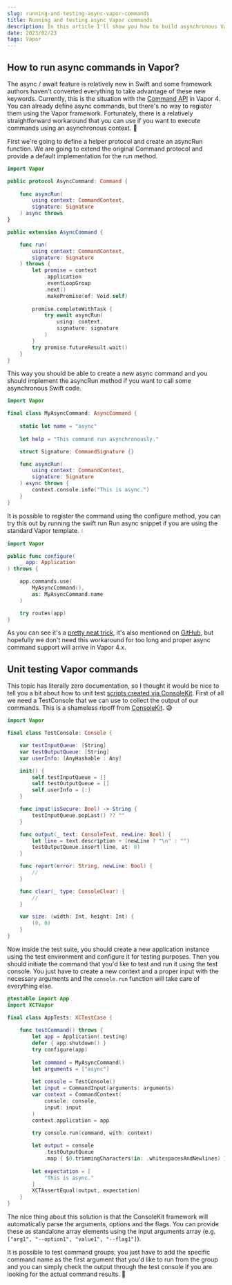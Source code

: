 ```yaml
---
slug: running-and-testing-async-vapor-commands
title: Running and testing async Vapor commands
description: In this article I'll show you how to build asynchronous Vapor commands and how to test them using ConsoleKit.
date: 2023/02/23
tags: Vapor
---
```


## How to run async commands in Vapor?

The async / await feature is relatively new in Swift and some framework authors haven't converted everything to take advantage of these new keywords. Currently, this is the situation with the [Command API](https://docs.vapor.codes/advanced/commands/?h=commands) in Vapor 4. You can already define async commands, but there's no way to register them using the Vapor framework. Fortunately, there is a relatively straightforward workaround that you can use if you want to execute commands using an asynchronous context. 🔀

First we're going to define a helper protocol and create an asyncRun function. We are going to extend the original Command protocol and provide a default implementation for the run method.

```swift
import Vapor

public protocol AsyncCommand: Command {
    
    func asyncRun(
        using context: CommandContext,
        signature: Signature
    ) async throws
}

public extension AsyncCommand {

    func run(
        using context: CommandContext,
        signature: Signature
    ) throws {
        let promise = context
            .application
            .eventLoopGroup
            .next()
            .makePromise(of: Void.self)
        
        promise.completeWithTask {
            try await asyncRun(
                using: context,
                signature: signature
            )
        }
        try promise.futureResult.wait()
    }
}
```

This way you should be able to create a new async command and you should implement the asyncRun method if you want to call some asynchronous Swift code.

```swift
import Vapor

final class MyAsyncCommand: AsyncCommand {
    
    static let name = "async"
    
    let help = "This command run asynchronously."

    struct Signature: CommandSignature {}

    func asyncRun(
        using context: CommandContext,
        signature: Signature
    ) async throws {
        context.console.info("This is async.")
    }
}
```

It is possible to register the command using the configure method, you can try this out by running the swift run Run async snippet if you are using the standard Vapor template. 💧

```swift
import Vapor

public func configure(
    _ app: Application
) throws {

    app.commands.use(
        MyAsyncCommand(),
        as: MyAsyncCommand.name
    )

    try routes(app)
}
```

As you can see it's a [pretty neat trick](https://docs.vapor.codes/basics/async/?h=async#working-with-old-and-new-apis), it's also mentioned on [GitHub](https://github.com/vapor/console-kit/issues/171), but hopefully we don't need this workaround for too long and proper async command support will arrive in Vapor 4.x.

## Unit testing Vapor commands

This topic has literally zero documentation, so I thought it would be nice to tell you a bit about how to unit test [scripts created via ConsoleKit](https://theswiftdev.com/how-to-write-swift-scripts-using-the-new-command-api-in-vapor-4/). First of all we need a TestConsole that we can use to collect the output of our commands. This is a shameless ripoff from [ConsoleKit](https://github.com/vapor/console-kit/blob/main/Tests/ConsoleKitTests/Utilities.swift#L97). 😅

```swift
import Vapor

final class TestConsole: Console {

    var testInputQueue: [String]
    var testOutputQueue: [String]
    var userInfo: [AnyHashable : Any]

    init() {
        self.testInputQueue = []
        self.testOutputQueue = []
        self.userInfo = [:]
    }

    func input(isSecure: Bool) -> String {
        testInputQueue.popLast() ?? ""
    }

    func output(_ text: ConsoleText, newLine: Bool) {
        let line = text.description + (newLine ? "\n" : "")
        testOutputQueue.insert(line, at: 0)
    }

    func report(error: String, newLine: Bool) {
        //
    }

    func clear(_ type: ConsoleClear) {
        //
    }

    var size: (width: Int, height: Int) {
        (0, 0)
    }
}
```

Now inside the test suite, you should create a new application instance using the test environment and configure it for testing purposes. Then you should initiate the command that you'd like to test and run it using the test console. You just have to create a new context and a proper input with the necessary arguments and the `console.run` function will take care of everything else.

```swift
@testable import App
import XCTVapor

final class AppTests: XCTestCase {
    
    func testCommand() throws {
        let app = Application(.testing)
        defer { app.shutdown() }
        try configure(app)
        
        let command = MyAsyncCommand()
        let arguments = ["async"]
        
        let console = TestConsole()
        let input = CommandInput(arguments: arguments)
        var context = CommandContext(
            console: console,
            input: input
        )
        context.application = app
        
        try console.run(command, with: context)

        let output = console
            .testOutputQueue
            .map { $0.trimmingCharacters(in: .whitespacesAndNewlines) }
        
        let expectation = [
            "This is async."
        ]
        XCTAssertEqual(output, expectation)
    }
}
```

The nice thing about this solution is that the ConsoleKit framework will automatically parse the arguments, options and the flags. You can provide these as standalone array elements using the input arguments array (e.g. `["arg1", "--option1", "value1", "--flag1"]`).

It is possible to test command groups, you just have to add the specific command name as the first argument that you'd like to run from the group and you can simply check the output through the test console if you are looking for the actual command results. 💪